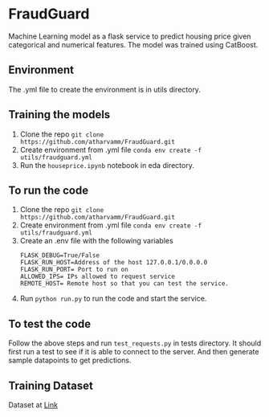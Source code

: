 # FraudGuard

Machine Learning model as a flask service to predict housing price given categorical and numerical features.
The model was trained using CatBoost. 

## Environment
The .yml file to create the environment is in utils directory.

## Training the models
1. Clone the repo `git clone https://github.com/atharvamm/FraudGuard.git`
2. Create environment from .yml file `conda env create -f utils/fraudguard.yml`
3. Run the `houseprice.ipynb` notebook in eda directory.


## To run the code 
1. Clone the repo `git clone https://github.com/atharvamm/FraudGuard.git`
2. Create environment from .yml file `conda env create -f utils/fraudguard.yml`
3. Create an .env file with the following variables
    ```
    FLASK_DEBUG=True/False
    FLASK_RUN_HOST=Address of the host 127.0.0.1/0.0.0.0
    FLASK_RUN_PORT= Port to run on
    ALLOWED_IPS= IPs allowed to request service
    REMOTE_HOST= Remote host so that you can test the service.
    ```
4. Run `python run.py` to run the code and start the service.

## To test the code
Follow the above steps and run `test_requests.py` in tests directory. It should first run a test to see if it is able to connect to the server. And then generate sample datapoints to get predictions.

## Training Dataset
Dataset at [Link](https://www.kaggle.com/competitions/house-prices-advanced-regression-techniques/overview)

